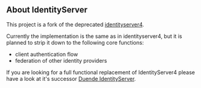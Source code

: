 ## About IdentityServer

This project is a fork of the deprecated [identityserver4](https://github.com/dbosoft/IdentityServer). 

Currently the implementation is the same as in identityserver4, but it is planned to strip it down to the following core functions:

- client authentication flow
- federation of other identity providers

If you are looking for a full functional replacement of IdentityServer4 please have a look at it's successor [Duende IdentityServer](https://duendesoftware.com/products/identityserver).
